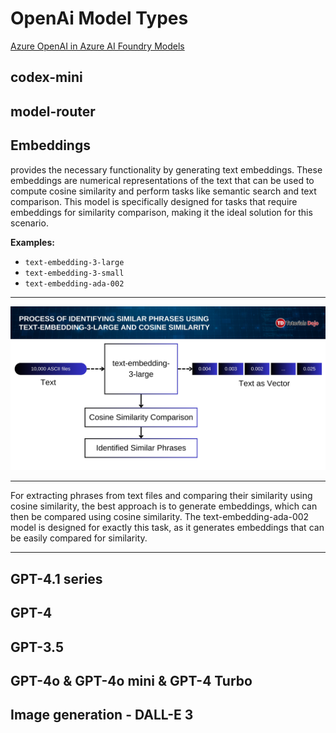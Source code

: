 # OpenAi Model Types

[Azure OpenAI in Azure AI Foundry Models](<[https://](https://learn.microsoft.com/en-us/azure/ai-services/openai/concepts/models?tabs=global-standard%2Cstandard-chat-completions#image-generation-models)>)

## codex-mini

## model-router

## Embeddings

provides the necessary functionality by generating text embeddings. These embeddings are numerical representations of the text that can be used to compute cosine similarity and perform tasks like semantic search and text comparison. This model is specifically designed for tasks that require embeddings for similarity comparison, making it the ideal solution for this scenario.

**Examples:**

- `text-embedding-3-large`
- `text-embedding-3-small`
- `text-embedding-ada-002`

---

![embeddings](images/embeddings.png)

---

For extracting phrases from text files and comparing their similarity using cosine similarity, the best approach is to generate embeddings, which can then be compared using cosine similarity. The text-embedding-ada-002 model is designed for exactly this task, as it generates embeddings that can be easily compared for similarity.

---

## GPT-4.1 series

## GPT-4

## GPT-3.5

## GPT-4o & GPT-4o mini & GPT-4 Turbo

## Image generation - DALL-E 3
